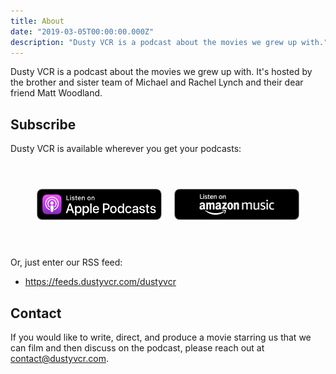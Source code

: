 ```yaml
---
title: About
date: "2019-03-05T00:00:00.000Z"
description: "Dusty VCR is a podcast about the movies we grew up with."
---
```


Dusty VCR is a podcast about the movies we grew up with. It's hosted by the brother and sister team of Michael and Rachel Lynch and their dear friend Matt Woodland.

## Subscribe

Dusty VCR is available wherever you get your podcasts:

<style>
.badges {
  display: flex;
  flex-direction: column;
  margin: 3rem 0;
  justify-content: center;
}

@media screen and (min-width: 768px) {
  .badges {
    flex-direction: row;
  }
}

.badges p {
  text-align: center;
  margin: 0;
  max-width: 100vw;
}

.badges img {
    width: 200px;
    margin: 0.5rem;
}

@media screen and (min-width: 768px) {
  .badges img {
    height: 50px;
  }
}
</style>

<div class="badges">

[![Listen on Apple Podcasts](apple-badge.svg)](https://podcasts.apple.com/us/podcast/dusty-vcr/id1811409441)
[![Listen on Amazon Music](amazon-badge.png)](https://music.amazon.com/podcasts/f795531d-fa4a-4397-a8a4-28cf435e17ac)

</div>

Or, just enter our RSS feed:

- <https://feeds.dustyvcr.com/dustyvcr>

## Contact

If you would like to write, direct, and produce a movie starring us that we can film and then discuss on the podcast, please reach out at [contact@dustyvcr.com](mailto:contact@dustyvcr.com).
